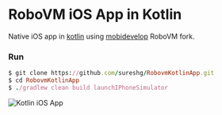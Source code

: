 RoboVM iOS App in Kotlin
========================

  Native iOS app in [kotlin](https://kotlinlang.org/) using [mobidevelop](http://robovm.mobidevelop.com/) RoboVM fork.


### Run

```ruby
$ git clone https://github.com/sureshg/RobovmKotlinApp.git
$ cd RobovmKotlinApp
$ ./gradlew clean build launchIPhoneSimulator
```


<img src='resources/robovm.gif' title='Kotlin iOS App' width='' alt='Kotlin iOS App' />

